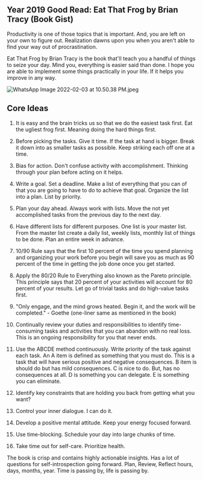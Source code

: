 ## Year 2019 Good Read: Eat That Frog by Brian Tracy (Book Gist)

Productivity is one of those topics that is important. And, you are left on your own to figure out. Realization dawns upon you when you aren't able to find your way out of procrastination. 

Eat That Frog by Brian Tracy is the book that'll teach you a handful of things to seize your day. Mind you, everything is easier said than done. I hope you are able to implement some things practically in your life. If it helps you improve in any way.


![WhatsApp Image 2022-02-03 at 10.50.38 PM.jpeg](https://cdn.hashnode.com/res/hashnode/image/upload/v1643910047395/PYWKFMJXw.jpeg)

## Core Ideas

1. It is easy and the brain tricks us so that we do the easiest task first. Eat the ugliest frog first. Meaning doing the hard things first. 

2. Before picking the tasks. Give it time. If the task at hand is bigger. Break it down into as smaller tasks as possible. Keep striking each off one at a time. 

3. Bias for action. Don't confuse activity with accomplishment. Thinking through your plan before acting on it helps. 

4. Write a goal. Set a deadline. Make a list of everything that you can of that you are going to have to do to achieve that goal. Organize the list into a plan. List by priority.

5. Plan your day ahead. Always work with lists. Move the not yet accomplished tasks from the previous day to the next day.

6. Have different lists for different purposes. One list is your master list. From the master list create a daily list, weekly lists, monthly list of things to be done. Plan an entire week in advance.

7. 10/90 Rule says that the first 10 percent of the time you spend planning and organizing your work before you begin will save you as much as 90 percent of the time in getting the job done once you get started.

8. Apply the 80/20 Rule to Everything also known as the Pareto principle. This principle says that 20 percent of your activities will account for 80 percent of your results. Let go of trivial tasks and do high-value tasks first.

9. "Only engage, and the mind grows heated. Begin it, and the work will  be completed." - Goethe (one-liner same as mentioned in the book)

10. Continually review your duties and responsibilities to identify time-consuming tasks and activities that you can abandon with no real loss. This is an ongoing responsibility for you that never ends.

11. Use the ABCDE method continuously. Write priority of the task against each task. An A item is defined as something that you must do. This is a task that will have serious positive and negative consequences. B item is should do but has mild consequences. C is nice to do. But, has no consequences at all. D is something you can delegate. E is something you can eliminate.

12. Identify key constraints that are holding you back from getting what you want?

13. Control your inner dialogue. I can do it. 

14. Develop a positive mental attitude. Keep your energy focused forward. 

15. Use time-blocking. Schedule your day into large chunks of time.

16. Take time out for self-care. Prioritize health. 

The book is crisp and contains highly actionable insights. Has a lot of questions for self-introspection going forward. Plan, Review, Reflect hours, days, months, year. Time is passing by, life is passing by.

 


